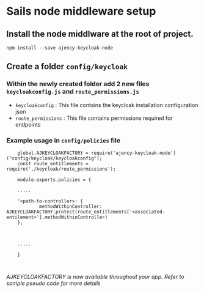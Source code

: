# Sails node middleware setup

## Install the node middlware at the root of project.

`npm install --save ajency-keycloak-node`

## Create a folder `config/keycloak`

### Within the newly created folder add 2 new files `keycloakconfig.js` and `route_permissions.js`

* `keycloakconfig` : This file contains the keycloak installation configuration json
* `route_permissions` : This file contains permissions required for endpoints


### Example usage in `config/policies` file

```
    global.AJKEYCLOAKFACTORY = require('ajency-keycloak-node')("config/keycloak/keycloakconfig");
    const route_entitlements = require('./keycloak/route_permissions');

    module.exports.policies = {
    
    .....

    '<path-to-controller>: {
            methodWithinController: AJKEYCLOAKFACTORY.protect(route_entitlements['<associated-entilement>'].methodWithinController)
    },



    .....
    
    }



```

*AJKEYCLOAKFACTORY is now available throughout your app. Refer to sample pseudo code for more details* 

